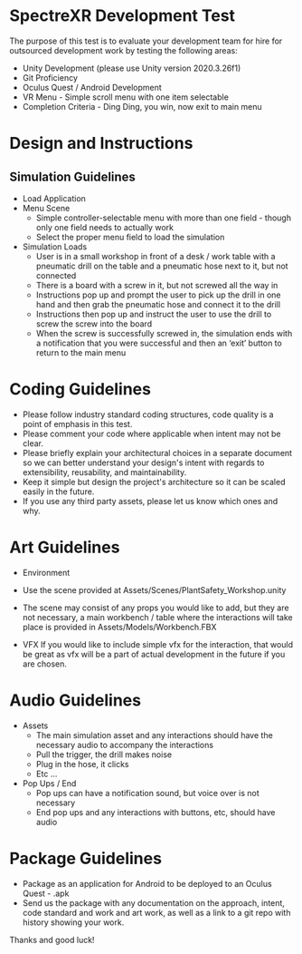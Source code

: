 # SpectreXR Development Test

The purpose of this test is to evaluate your development team for hire for outsourced development work by testing the following areas:
- Unity Development (please use Unity version 2020.3.26f1)
- Git Proficiency
- Oculus Quest / Android Development
- VR Menu - Simple scroll menu with one item selectable
- Completion Criteria - Ding Ding, you win, now exit to main menu

# Design and Instructions

## Simulation Guidelines
* Load Application
* Menu Scene
  * Simple controller-selectable menu with more than one field - though only one field needs to actually work
  * Select the proper menu field to load the simulation
* Simulation Loads
  * User is in a small workshop in front of a desk / work table with a pneumatic drill on the table and a pneumatic hose next to it, but not connected
  * There is a board with a screw in it, but not screwed all the way in 
  * Instructions pop up and prompt the user to pick up the drill in one hand and then grab the pneumatic hose and connect it to the drill
  * Instructions then pop up and instruct the user to use the drill to screw the screw into the board
  * When the screw is successfully screwed in, the simulation ends with a notification that you were successful and then an ‘exit’ button to return to the main menu

# Coding Guidelines
* Please follow industry standard coding structures, code quality is a point of emphasis in this test.
* Please comment your code where applicable when intent may not be clear.
* Please briefly explain your architectural choices in a separate document so we can better understand your design's intent with regards to extensibility, reusability, and maintainability.
* Keep it simple but design the project's architecture so it can be scaled easily in the future. 
* If you use any third party assets, please let us know which ones and why.

# Art Guidelines
* Environment
 * Use the scene provided at Assets/Scenes/PlantSafety_Workshop.unity


 * The scene may consist of any props you would like to add, but they are not necessary, a main workbench / table where the interactions will take place is provided in Assets/Models/Workbench.FBX
* VFX 
If you would like to include simple vfx for the interaction, that would be great as vfx will be a part of actual development in the future if you are chosen.

# Audio Guidelines
* Assets
  * The main simulation asset and any interactions should have the necessary audio to accompany the interactions
   * Pull the trigger, the drill makes noise
   * Plug in the hose, it clicks
   * Etc …
* Pop Ups / End 
  * Pop ups can have a notification sound, but voice over is not necessary
  * End pop ups and any interactions with buttons, etc, should have audio

# Package Guidelines
* Package as an application for Android to be deployed to an Oculus Quest - .apk
* Send us the package with any documentation on the approach, intent, code standard and work and art work, as well as a link to a git repo with history showing your work.

Thanks and good luck!
